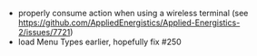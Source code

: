 - properly consume action when using a wireless terminal (see https://github.com/AppliedEnergistics/Applied-Energistics-2/issues/7721)
- load Menu Types earlier, hopefully fix #250